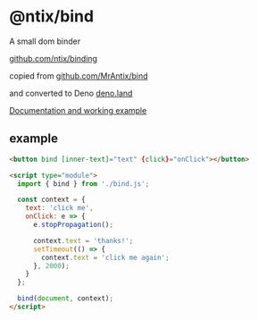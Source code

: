 # @ntix/bind

A small dom binder

[github.com/ntix/binding](https://github.com/ntix/binding/)

copied from
[github.com/MrAntix/bind](https://github.com/MrAntix/bind/)

and converted to Deno
[deno.land](https://deno.land/)

[Documentation and working example](https://ntix.github.io/binding/)

## example

```html
<button bind [inner-text]="text" {click}="onClick"></button>

<script type="module">
  import { bind } from './bind.js';

  const context = {
    text: 'click me',
    onClick: e => {
      e.stopPropagation();

      context.text = 'thanks!';
      setTimeout(() => {
        context.text = 'click me again';
      }, 2000);
    }
  };

  bind(document, context);
</script>
```

